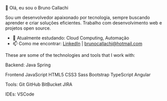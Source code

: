 👋 Olá, eu sou o Bruno Callachi

Sou um desenvolvedor apaixonado por tecnologia, sempre buscando aprender e criar soluções eficientes. Trabalho com desenvolvimento web e projetos open source.

- 🌱 Atualmente estudando: Cloud Computing, Automação 
- 📫 Como me encontrar: [LinkedIn](https://www.linkedin.com/in/bruno-callachi-54b8b71b2/) | brunocallachi@hotmail.com

These are some of the technologies and tools that I work with:

Backend: Java Spring

Frontend JavaScript HTML5 CSS3 Sass Bootstrap TypeScript Angular

Tools: Git GitHub BitBucket JIRA 

IDEs: VSCode
